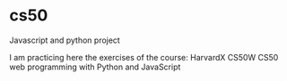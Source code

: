 # cs50
Javascript and python project

I am practicing here the exercises of the course:
HarvardX CS50W
CS50 web programming with Python and JavaScript
